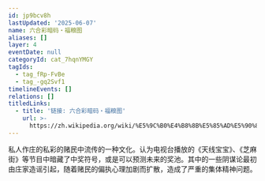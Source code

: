 ```yaml
---
id: jp9bcv8h
lastUpdated: '2025-06-07'
name: 六合彩暗码・福粮图
aliases: []
layer: 4
eventDate: null
categoryId: cat_7hqnYMGY
tagIds:
  - tag_fRp-FvBe
  - tag_-gq2Svf1
timelineEvents: []
relations: []
titledLinks:
  - title: '链接: 六合彩暗码・福粮图'
    url: >-
      https://zh.wikipedia.org/wiki/%E5%9C%B0%E4%B8%8B%E5%85%AD%E5%90%88%E5%BD%A9#%E6%83%A1%E6%90%9E
---
```

私人作庄的私彩的赌民中流传的一种文化。认为电视台播放的《天线宝宝》、《芝麻街》等节目中暗藏了中奖符号，或是可以预测未来的奖池。其中的一些阴谋论最初由庄家造谣引起，随着赌民的偏执心理加剧而扩散，造成了严重的集体精神问题。
